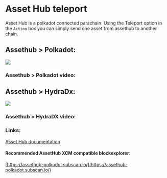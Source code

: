 # Asset Hub teleport

Asset Hub is a polkadot connected parachain. Using the Teleport option in the `Action` box you can simply send one asset from assethub to another chain.  

## Assethub > Polkadot:   
![](/img/assethub2dot.png)   

### Assethub > Polkadot video:   



## Assethub > HydraDx:   
![](/img/assethub2hydradx.png)  


### Assethub > HydraDX video:  
   

### Links:  
[Asset Hub documentation](https://wiki.polkadot.network/docs/learn-assets)   

#### Recommended AssetHub XCM compatible blockexplorer:    
[https://assethub-polkadot.subscan.io/](https://assethub-polkadot.subscan.io/)   

